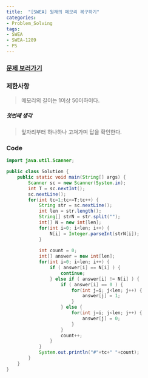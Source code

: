 ```yaml
---
title:  "[SWEA] 원재의 메모리 복구하기"
categories:
- Problem_Solving
tags:
- SWEA
- SWEA-1289
- PS
---
```




### [문제 보러가기]( https://swexpertacademy.com/main/code/problem/problemDetail.do?contestProbId=AV19AcoKI9sCFAZN&categoryId=AV19AcoKI9sCFAZN&categoryType=CODE )



### 제한사항

> 메모리의 길이는 1이상 50이하이다. 

##### 첫번째 생각

> 앞자리부터 하나하나 고쳐가며 답을 확인한다.



### Code

```java
import java.util.Scanner;

public class Solution {
	public static void main(String[] args) {
		Scanner sc = new Scanner(System.in);
		int T = sc.nextInt();
		sc.nextLine();
		for(int tc=1;tc<=T;tc++) {
			String str = sc.nextLine();
			int len = str.length();
			String[] strN = str.split("");
			int[] N = new int[len];
			for(int i=0; i<len; i++) {
				N[i] = Integer.parseInt(strN[i]);
			}
			
			int count = 0;
			int[] answer = new int[len];
			for(int i=0; i<len; i++) {
				if ( answer[i] == N[i] ) {
					continue;
				} else if ( answer[i] != N[i] ) {
					if ( answer[i] == 0 ) {
						for(int j=i; j<len; j++) {
							answer[j] = 1;
						}
					} else {
						for(int j=i; j<len; j++) {
							answer[j] = 0;
						}
					}
					count++;
				}
			}
			System.out.println("#"+tc+" "+count);
		}
	}
}

```

